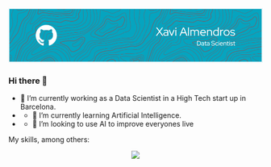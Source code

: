 

<!--
**AlmendrosCarmona/AlmendrosCarmona** is a ✨ _special_ ✨ repository because its `README.md` (this file) appears on your GitHub profile.

Here are some ideas to get you started:

- 🔭 I’m currently working on ...
- 🌱 I’m currently learning ...
- 👯 I’m looking to collaborate on ...
- 🤔 I’m looking for help with ...
- 💬 Ask me about ...
- 📫 How to reach me: ...
- 😄 Pronouns: ...
- ⚡ Fun fact: ...
-->

![plot](./header_github.png)

### Hi there 👋

- 🔭 I’m currently working as a Data Scientist in a High Tech start up in Barcelona. 
- - 🌱 I’m currently learning Artificial Intelligence.
- - 👯 I’m looking to use AI to improve everyones live


My skills, among others: 

<p align="center">
  <a href="https://skillicons.dev">
    <img src="https://skillicons.dev/icons?i=aws,azure,docker,gcp,grafana,linux,matlab,mongodb,mysql,opencv,postgres,pytorch,sklearn,tensorflow,sqlite,qt&perline=8" />
  </a>
</p>


